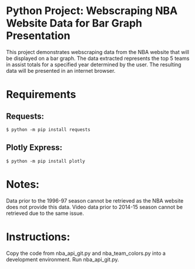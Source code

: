 # Python Project: Webscraping NBA Website Data for Bar Graph Presentation
This project demonstrates webscraping data from the NBA website that will be displayed on a bar graph.
The data extracted represents the top 5 teams in assist totals for a specified year determined by the user.
The resulting data will be presented in an internet browser.

# Requirements
## Requests:
```
$ python -m pip install requests
```

## Plotly Express:
```
$ python -m pip install plotly
```

# Notes:
Data prior to the 1996-97 season cannot be retrieved as the NBA website does not provide this data.
Video data prior to 2014-15 season cannot be retrieved due to the same issue.

# Instructions:
Copy the code from nba_api_git.py and nba_team_colors.py into a development environment.
Run nba_api_git.py.